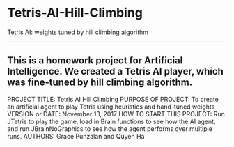# Tetris-AI-Hill-Climbing
Tetris AI: weights tuned by hill climbing algorithm

------------------------------------------------------------------------
This is a homework project for Artificial Intelligence. We created a 
Tetris AI player, which was fine-tuned by hill climbing algorithm. 
------------------------------------------------------------------------

PROJECT TITLE: Tetris AI Hill Climbing
PURPOSE OF PROJECT: To create an artificial agent to play Tetris using
heuristics and hand-tuned weights
VERSION or DATE: November 13, 2017
HOW TO START THIS PROJECT: Run JTetris to play the game, load in Brain
functions to see how the AI agent, and run JBrainNoGraphics to see how
the agent performs over multiple runs.
AUTHORS: Grace Punzalan and Quyen Ha
